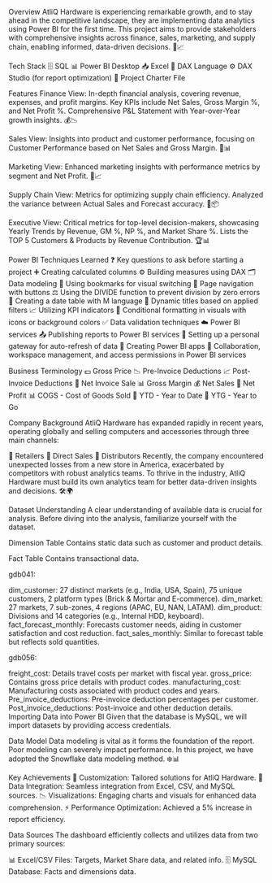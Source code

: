 Overview
AtliQ Hardware is experiencing remarkable growth, and to stay ahead in the competitive landscape, they are implementing data analytics using Power BI for the first time. This project aims to provide stakeholders with comprehensive insights across finance, sales, marketing, and supply chain, enabling informed, data-driven decisions. 💼📈

Tech Stack
🗄️ SQL
📊 Power BI Desktop
📥 Excel
🧮 DAX Language
⚙️ DAX Studio (for report optimization)
📄 Project Charter File

Features
Finance View: In-depth financial analysis, covering revenue, expenses, and profit margins. Key KPIs include Net Sales, Gross Margin %, and Net Profit %. Comprehensive P&L Statement with Year-over-Year growth insights. 💰📉

Sales View: Insights into product and customer performance, focusing on Customer Performance based on Net Sales and Gross Margin. 🛒📊

Marketing View: Enhanced marketing insights with performance metrics by segment and Net Profit. 📣📈

Supply Chain View: Metrics for optimizing supply chain efficiency. Analyzed the variance between Actual Sales and Forecast accuracy. 🚚📦

Executive View: Critical metrics for top-level decision-makers, showcasing Yearly Trends by Revenue, GM %, NP %, and Market Share %. Lists the TOP 5 Customers & Products by Revenue Contribution. 🏆📊

Power BI Techniques Learned
❓ Key questions to ask before starting a project
➕ Creating calculated columns
⚙️ Building measures using DAX
🗂️ Data modeling
📑 Using bookmarks for visual switching
📲 Page navigation with buttons
⚖️ Using the DIVIDE function to prevent division by zero errors
📅 Creating a date table with M language
🔄 Dynamic titles based on applied filters
📈 Utilizing KPI indicators
🎨 Conditional formatting in visuals with icons or background colors
✅ Data validation techniques
☁️ Power BI services
📤 Publishing reports to Power BI services
🔄 Setting up a personal gateway for auto-refresh of data
📱 Creating Power BI apps
🤝 Collaboration, workspace management, and access permissions in Power BI services

Business Terminology
💵 Gross Price
📉 Pre-Invoice Deductions
📈 Post-Invoice Deductions
🧾 Net Invoice Sale
📊 Gross Margin
💰 Net Sales
🤑 Net Profit
📊 COGS - Cost of Goods Sold
📅 YTD - Year to Date
📅 YTG - Year to Go

Company Background
AtliQ Hardware has expanded rapidly in recent years, operating globally and selling computers and accessories through three main channels:

🏪 Retailers
🛒 Direct Sales
🚚 Distributors
Recently, the company encountered unexpected losses from a new store in America, exacerbated by competitors with robust analytics teams. To thrive in the industry, AtliQ Hardware must build its own analytics team for better data-driven insights and decisions. 🛠️🌍


Dataset Understanding
A clear understanding of available data is crucial for analysis. Before diving into the analysis, familiarize yourself with the dataset.

Dimension Table
Contains static data such as customer and product details.

Fact Table
Contains transactional data.

gdb041:

dim_customer: 27 distinct markets (e.g., India, USA, Spain), 75 unique customers, 2 platform types (Brick & Mortar and E-commerce).
dim_market: 27 markets, 7 sub-zones, 4 regions (APAC, EU, NAN, LATAM).
dim_product: Divisions and 14 categories (e.g., Internal HDD, keyboard).
fact_forecast_monthly: Forecasts customer needs, aiding in customer satisfaction and cost reduction.
fact_sales_monthly: Similar to forecast table but reflects sold quantities.

gdb056:

freight_cost: Details travel costs per market with fiscal year.
gross_price: Contains gross price details with product codes.
manufacturing_cost: Manufacturing costs associated with product codes and years.
Pre_invoice_deductions: Pre-invoice deduction percentages per customer.
Post_invoice_deductions: Post-invoice and other deduction details.
Importing Data into Power BI
Given that the database is MySQL, we will import datasets by providing access credentials.

Data Model
Data modeling is vital as it forms the foundation of the report. Poor modeling can severely impact performance. In this project, we have adopted the Snowflake data modeling method. ❄️📊

Key Achievements
🎯 Customization: Tailored solutions for AtliQ Hardware.
🔗 Data Integration: Seamless integration from Excel, CSV, and MySQL sources.
📉 Visualizations: Engaging charts and visuals for enhanced data comprehension.
⚡ Performance Optimization: Achieved a 5% increase in report efficiency.

Data Sources
The dashboard efficiently collects and utilizes data from two primary sources:

📊 Excel/CSV Files: Targets, Market Share data, and related info.
🗄️ MySQL Database: Facts and dimensions data.
